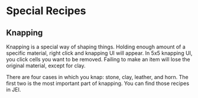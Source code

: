 # Special Recipes


## Knapping
Knapping is a special way of shaping things. Holding enough amount of a specific material, right click and knapping UI will appear. In 5x5 knapping UI, you click cells you want to be removed. Failing to make an item will lose the original material, except for clay.

There are four cases in which you knap: stone, clay, leather, and horn. The first two is the most important part of knapping. You can find those recipes in JEI.